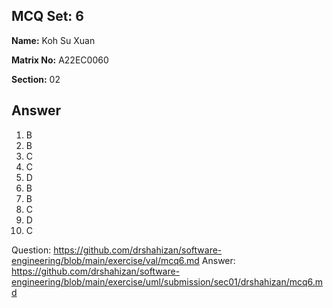 ## MCQ Set: 6

**Name:** Koh Su Xuan

**Matrix No:** A22EC0060

**Section:** 02

## Answer
1. B
2. B
3. C
4. C
5. D
6. B
7. B
8. C
9. D
10. C

Question: https://github.com/drshahizan/software-engineering/blob/main/exercise/val/mcq6.md
Answer: https://github.com/drshahizan/software-engineering/blob/main/exercise/uml/submission/sec01/drshahizan/mcq6.md
